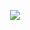 <!--
   _____    _        _      ____                             
  |_   _|__| |__    / \\    / ___|  ___ _ ____   _____ _ __  
    | |/ _ \\ '_ \\  / _ \\   \\___ \\ / _ \\ '__\\ \\ / / _ \\ '__| 
    | |  __/ |_) |/ ___ \\   ___) |  __/ |   \\ V /  __/ |    
    |_|\\___|_.__//_/   \\_\\ |____/ \\___|_|    \\_/ \\___|_|    
   -----------------------------------------------------------
    The Hacker-Style LeetCode Daily Challenge Repo
    The one README to rule them all...
-->

<p align="center">
  <!-- Typing SVG -->
  <img src="https://readme-typing-svg.demolab.com?font=VT323&size=24&pause=1000&color=00FF00&center=true&vCenter=true&width=435&lines=Welcome+to+LeetCode+Solutions...;Welcome+to+the+Matrix...;Solving+LeetCode+Daily...;Happy+Coding!">
</p>


